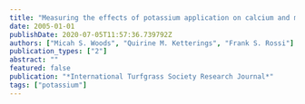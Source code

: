 ```yaml
---
title: "Measuring the effects of potassium application on calcium and magnesium availability in a calcareous sand"
date: 2005-01-01
publishDate: 2020-07-05T11:57:36.739792Z
authors: ["Micah S. Woods", "Quirine M. Ketterings", "Frank S. Rossi"]
publication_types: ["2"]
abstract: ""
featured: false
publication: "*International Turfgrass Society Research Journal*"
tags: ["potassium"]
---
```


